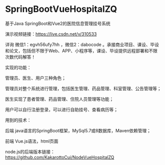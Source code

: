 # SpringBootVueHospitalZQ
基于Java SpringBoot和Vue2的医院信息管理挂号系统

演示视频链接：https://live.csdn.net/v/310533

详询 微信1：egvh56ufy7hh ，微信2：dabocode 。承接商业项目、课设、毕设和论文，包括但不限于Web、APP、小程序等，课设、毕设提供远程部署和不限次数代码解答！

实现的功能：

管理员、医生、用户三种角色；

管理员对整个系统进行管理，包括医生管理、药品管理、科室管理、公告管理等；

医生实现了患者管理、药品管理、住院人员管理等功能；

用户可以自行注册登录，可以进行自助挂号、查看病历等；

用到的技术：

后端 java语言的SpringBoot框架，MySql5.7或8数据库，Maven依赖管理；

前端 Vue.js语法，html页面

node.js的后端版本链接：https://github.com/KakarottoCui/NodeVueHospitalZQ
